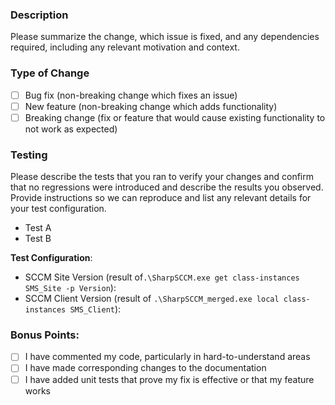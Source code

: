 ### Description

Please summarize the change, which issue is fixed, and any dependencies required, including any relevant motivation and context.

### Type of Change

- [ ] Bug fix (non-breaking change which fixes an issue)
- [ ] New feature (non-breaking change which adds functionality)
- [ ] Breaking change (fix or feature that would cause existing functionality to not work as expected)

### Testing

Please describe the tests that you ran to verify your changes and confirm that no regressions were introduced and describe the results you observed. Provide instructions so we can reproduce and list any relevant details for your test configuration.

- Test A
- Test B

**Test Configuration**:
* SCCM Site Version (result of`.\SharpSCCM.exe get class-instances SMS_Site -p Version`):
* SCCM Client Version (result of `.\SharpSCCM_merged.exe local class-instances SMS_Client`):

### Bonus Points:

- [ ] I have commented my code, particularly in hard-to-understand areas
- [ ] I have made corresponding changes to the documentation
- [ ] I have added unit tests that prove my fix is effective or that my feature works
